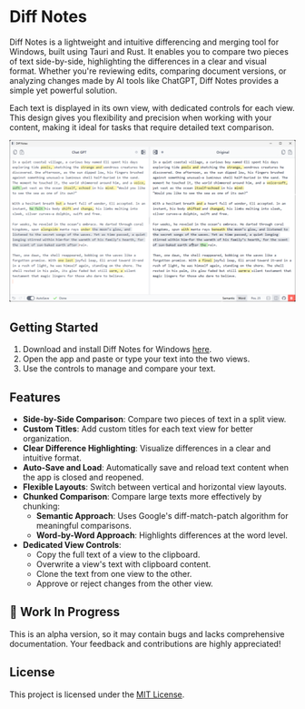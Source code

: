 # Diff Notes

Diff Notes is a lightweight and intuitive differencing and merging tool for Windows, built using Tauri and Rust. It enables you to compare two pieces of text side-by-side, highlighting the differences in a clear and visual format. Whether you're reviewing edits, comparing document versions, or analyzing changes made by AI tools like ChatGPT, Diff Notes provides a simple yet powerful solution.

Each text is displayed in its own view, with dedicated controls for each view. This design gives you flexibility and precision when working with your content, making it ideal for tasks that require detailed text comparison.

![App Screenshot](https://raw.githubusercontent.com/lucaslrodri/diff-notes/refs/heads/main/assets/screenshot.png)

## Getting Started

1. Download and install Diff Notes for Windows [here]().
2. Open the app and paste or type your text into the two views.
3. Use the controls to manage and compare your text.

## Features

- **Side-by-Side Comparison**: Compare two pieces of text in a split view.
- **Custom Titles**: Add custom titles for each text view for better organization.
- **Clear Difference Highlighting**: Visualize differences in a clear and intuitive format.
- **Auto-Save and Load**: Automatically save and reload text content when the app is closed and reopened.
- **Flexible Layouts**: Switch between vertical and horizontal view layouts.
- **Chunked Comparison**: Compare large texts more effectively by chunking:
  - **Semantic Approach**: Uses Google's diff-match-patch algorithm for meaningful comparisons.
  - **Word-by-Word Approach**: Highlights differences at the word level.
- **Dedicated View Controls**:
  - Copy the full text of a view to the clipboard.
  - Overwrite a view's text with clipboard content.
  - Clone the text from one view to the other.
  - Approve or reject changes from the other view.

## 🚧 Work In Progress

This is an alpha version, so it may contain bugs and lacks comprehensive documentation. Your feedback and contributions are highly appreciated!

## License

This project is licensed under the [MIT License](LICENSE).